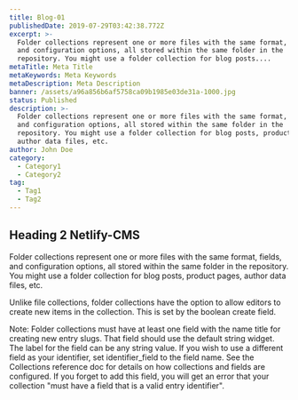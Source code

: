 ```yaml
---
title: Blog-01
publishedDate: 2019-07-29T03:42:38.772Z
excerpt: >-
  Folder collections represent one or more files with the same format, fields,
  and configuration options, all stored within the same folder in the
  repository. You might use a folder collection for blog posts....
metaTitle: Meta Title
metaKeywords: Meta Keywords
metaDescription: Meta Description
banner: /assets/a96a856b6af5758ca09b1985e03de31a-1000.jpg
status: Published
description: >-
  Folder collections represent one or more files with the same format, fields,
  and configuration options, all stored within the same folder in the
  repository. You might use a folder collection for blog posts, product pages,
  author data files, etc.
author: John Doe
category:
  - Category1
  - Category2
tag:
  - Tag1
  - Tag2
---
```

## Heading 2 Netlify-CMS

Folder collections represent one or more files with the same format, fields, and configuration options, all stored within the same folder in the repository. You might use a folder collection for blog posts, product pages, author data files, etc.

Unlike file collections, folder collections have the option to allow editors to create new items in the collection. This is set by the boolean create field.



Note: Folder collections must have at least one field with the name title for creating new entry slugs. That field should use the default string widget. The label for the field can be any string value. If you wish to use a different field as your identifier, set identifier_field to the field name. See the Collections reference doc for details on how collections and fields are configured. If you forget to add this field, you will get an error that your collection "must have a field that is a valid entry identifier".
